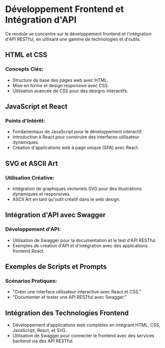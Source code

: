# Développement Frontend et Intégration d'API

Ce module se concentre sur le développement frontend et l'intégration d'API RESTful, en utilisant une gamme de technologies et d'outils.

## HTML et CSS

### Concepts Clés:
- Structure de base des pages web avec HTML.
- Mise en forme et design responsive avec CSS.
- Utilisation avancée de CSS pour des designs interactifs.

## JavaScript et React

### Points d'Intérêt:
- Fondamentaux de JavaScript pour le développement interactif.
- Introduction à React pour construire des interfaces utilisateur dynamiques.
- Création d'applications web à page unique (SPA) avec React.

## SVG et ASCII Art

### Utilisation Créative:
- Intégration de graphiques vectoriels SVG pour des illustrations dynamiques et responsives.
- ASCII Art en tant qu'outil créatif dans le web design.

## Intégration d'API avec Swagger

### Développement d'API:
- Utilisation de Swagger pour la documentation et le test d'API RESTful.
- Exemples de création d'API et d'intégration avec des applications frontend React.

## Exemples de Scripts et Prompts

### Scénarios Pratiques:
- "Créer une interface utilisateur interactive avec React et CSS."
- "Documenter et tester une API RESTful avec Swagger."

## Intégration des Technologies Frontend

- Développement d'applications web complètes en intégrant HTML, CSS, JavaScript, React, et SVG.
- Utilisation de Swagger pour connecter le frontend avec des services backend via des API RESTful.
